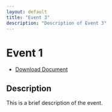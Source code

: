 ```yaml
---
layout: default
title: "Event 3"
description: "Description of Event 3"
---
```


# Event 1

- [Download Document](doc.docx)

## Description
This is a brief description of the event.
